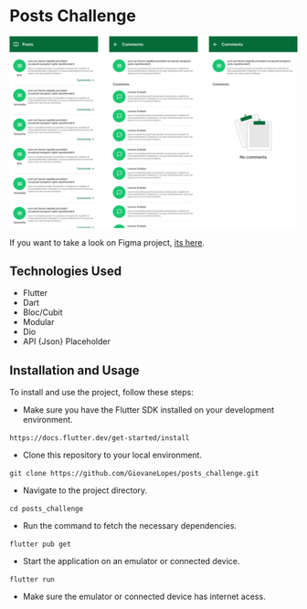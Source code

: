 # Posts Challenge

![Screenshot](assets/images/posts_challenge.png)

If you want to take a look on Figma project, [its here](https://www.figma.com/file/cEFPVfI2Cq9rdZOdNo3O1K/Posts-Challenge?type=design&node-id=0%3A1&mode=design&t=oP6aZDAOdzLuHknX-1).

## Technologies Used

- Flutter
- Dart
- Bloc/Cubit
- Modular
- Dio
- API {Json} Placeholder

## Installation and Usage
To install and use the project, follow these steps:

- Make sure you have the Flutter SDK installed on your development environment.

`https://docs.flutter.dev/get-started/install`

- Clone this repository to your local environment.

`git clone https://github.com/GiovaneLopes/posts_challenge.git`

- Navigate to the project directory.

`cd posts_challenge`

- Run the command to fetch the necessary dependencies.

`flutter pub get`

- Start the application on an emulator or connected device.

`flutter run`

- Make sure the emulator or connected device has internet acess.